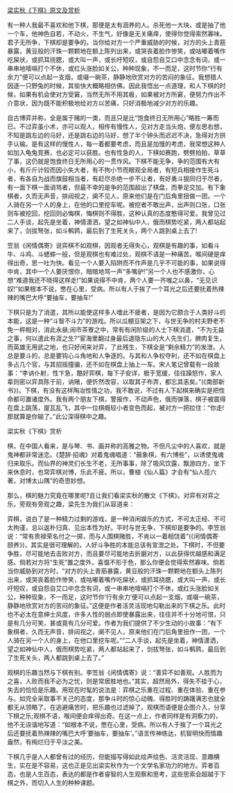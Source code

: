 [梁实秋《下棋》原文及赏析](https://www.vrrw.net/wx/9016.html)

有一种人我最不喜欢和他下棋，那便是太有涵养的人。杀死他一大块，或是抽了他一个车，他神色自若，不动火，不生气，好像是无关痛痒，使得你觉得索然寡味。君子无所争，下棋却是要争的。当你给对方一个严重威胁的时候，对方的头上青筋暴露，黄豆般的汗珠一颗颗地在额上陈列出来，或哭丧着脸作惨笑，或咕嘟着嘴作吃屎状，或抓耳挠腮，或大叫一声，或长吁短叹，或自怨自艾口中念念有词，或一串串地噎嗝打个不休，或红头涨脸如关公，种种现象，不一而足，这时节你“行有余力”便可以点起一支烟，或啜一碗茶，静静地欣赏对方的苦闷的象征。我想猎人因逐一只野兔的时候，其愉快大概略相仿佛。因此我悟出一点道理，和人下棋的时候，如果有机会使对方受窘，当然无所不用其极，如果被对方所窘，便努力作出不介意状，因为既不能积极地给对方以苦痛，只好消极地减少对方的乐趣。

自古博弈并称，全是属于赌的一类，而且只是比“饱食终日无所用心”略胜一筹而已。不过弈虽小术，亦可以观人，相传有慢性人，见对方走当头炮，便左思右想，不知是跳左边的马好，还是跳右边的马好，想了半个钟头而迟迟不决，急得对方拱手认输。是有这样的慢性人，每一着都要考虑，而且是加慢的考虑，我常想这种人如加入龟兔竞赛，也必定可以获胜。也有性急的人，下棋如赛跑，劈劈拍拍，草草了事，这仍就是饱食终日无所用心的一贯作风。下棋不能无争，争的范围有大有小，有斤斤计较而因小失大者，有不拘小节而眼观全局者，有短兵相接作生死斗者，有各自为战而旗鼓相当者，有赶尽杀绝一步不让者，有好勇斗狠同归于尽者，有一面下棋一面诮骂者，但最不幸的是争的范围超出了棋盘，而拳足交加。有下象棋者，久而无声音，排闼视之，阒不见人，原来他们是在门后角里扭做一团，一个人骑在另一个人的身上，在他的口里挖车呢。被挖者不敢出声，出声则口张，口张则车被挖回，挖回则必悔棋，悔棋则不得胜，这种认真的态度憨得可爱。我曾见过二人手谈，起先是坐着，神情潇洒，望之如神仙中人，俄而棋势吃紧，两人都站起来了，剑拔弩张，如斗鹌鹑，最后到了生死关头，两个人跳到桌上去了!



笠翁《闲情偶寄》说弈棋不如观棋，因观者无得失心，观棋是有趣的事，如看斗牛、斗鸡、斗蟋蟀一般，但是观棋也有难过处，观棋不语是一种痛苦。喉间硬是痒得出奇，思一吐为快。看见一个人要入陷阱而不作声是几乎不可能的事，如果说得中肯，其中一个人要厌恨你，暗暗地骂一声“多嘴驴!”另一个人也不感激你，心想“难道我还不晓得这样走!”如果说得不中肯，两个人要一齐嗤之以鼻，“无见识奴!”如果根本不说，憋在心里，受病。所以有人于挨了一个耳光之后还要抚着热辣辣的嘴巴大呼“要抽车，要抽车!”

下棋只是为了消遣，其所以能使这样多人嗜此不疲者，是因为它颇合于人类好斗的本能，这是一种“斗智不斗力”的游戏。所以瓜棚豆架之下，与世无争的村夫野老不免一枰相对，消此永昼;闹市茶寮之中，常有有闲阶级的人士下棋消遣，“不为无益之事，何以遣此有涯之生?”宦海里翻过身最后退隐东山的大人先生们，髀肉复生，而英雄无用武之地，也只好闲来对弈，了此残生，下棋全是“剩余精力”的发泄。人总是要斗的，总是要钩心斗角地和人争逐的。与其和人争权夺利，还不如在棋盘上多占几个官，与其招摇撞骗，还不如在棋盘上抽上一车。宋人笔记曾载有一段故事：“李讷仆射，性卞急，酷好弈棋，每下子安详，极于宽缓，往往躁怒作，家人辈则密以弈具陈于前，讷赌，便忻然改容，以取其子布弄，都忘其恚矣。”(《南部新书》)。下棋，有没有这样陶冶性情之功，我不敢说，不过有人下起棋来确实是把性命都可置诸度外。我有两个朋友下棋，警报作，不动声色，俄而弹落，棋子被震得在盘上跳荡，屋瓦乱飞，其中一位棋瘾较小者变色而起，被对方一把拉住：“你走!那就算是你输了。”此公深得棋中之趣。

梁实秋《下棋》赏析

棋，在中国人看来，是与琴、书、画并称的高雅之物。不但凡尘中的人喜欢，就是鬼神都非常迷恋。《楚辞·招魂》对着鬼魂唱道：“蔽象棋，有六博些”，以诱使鬼魂归来取乐。而仙界的神灵们长生不老，无所事事，除了吸风饮露，飘游四方，坐下来休息时，也常弈棋对博，乐此不疲。所以，曹植《仙人篇》才会有“仙人揽六著，对博太山隅”的奇思妙想。

那么，棋的魅力究竟在哪里呢?且让我们看梁实秋的散文《下棋》。对弈有对弈之乐，旁观有旁观之趣，梁先生为我们从容道来：

弈棋，说白了是一种精力过剩的游戏，是一种消闲娱乐的方式，不可太正经、不可太拘谨，总以返朴归真、见出本性为好。平时与世无争，下棋却是要争的。李笠翁说：“常有贵禄荣名付之一掷，而与人围棋赌胜，不肯以一着相饶着”(《闲情偶寄·颐养》)，其实是很可理解的，人好斗争胜的本能总该有宣泄之处。下棋时，不但要争胜，尽可能地去击败对方，而且要尽可能地去折磨对方，以此获得优越感和满足感。倘若对方将“生死”置之度外，喜愠不形于色，那么你便会觉得索然寡味。倘若当你威胁到对方时，“对方的头上青筋暴露，黄豆般的汗珠一颗颗地在额头上陈列出来，或哭丧着脸作惨笑，或咕嘟着嘴作吃屎状，或抓耳挠腮，或大叫一声，或长吁短叹，或自怨自艾口中念念有词，或一串串地噎嗝打个不休，或红头涨脸如关公，种种现象，不一而足，这时节你‘行有余力’便可以点起一支烟，或啜一碗茶，静静地欣赏对方的苦闷的象征。”这便是作者活灵活现地勾勒出来的下棋之乐。此时也不必太在意绅士风度，许多人性的弱点即使暴露出来，往往并不十分地可恨，只是有几分可笑，甚或竟有几分可爱。作者为我们提供了不少生动的小故事：“有下象棋者，久而无声音，排闼视之，阒不见人，原来他们在门后角里扭作一团，一个人骑在另一个人的身上，在他口里挖车呢。”“二人手谈，起先是坐着，神情潇洒，望之如神仙中人，俄而棋势吃紧，两人都站起来了，剑拔弩张，如斗鹌鹑，最后到了生死关头，两人都跳到桌上去了。”

观棋的乐趣当然与下棋有别。李笠翁《闲情偶寄》说：“善弈不如善观。人胜而为之喜，人败而我不必为之忧，则是常居胜地也。”其实，超然局外，得失不挂于心，失去的恰恰是乐趣。用现在时髦的说法是：弈棋之乐重在过程、重在体验、重在参与。如完全采取事不关己的态度，那争斗时的惊心动魄、得胜时的踌躇满志也就全都无从领略了。在逃避痛苦时，把乐趣也过滤掉了。观棋而语便是企图介入，分享下棋之乐;观棋不语，喉间便会痒得出奇。在这一点上，作者同样是有洞察力的，他不无诙谐地写道：“如根本不说，憋在心里，受病。所以有人于挨了一个耳光之后还要抚着热辣辣的嘴巴大呼‘要抽车，要抽车’。”语言传神练达，机智明快而情趣盎然，有绚烂归于平淡之美。

下棋几乎是人人都曾有过的经历，但能描写得如此绘声绘色、活灵活现、意趣横生，实在是不容易，这也正是见出梁实秋作为一个文学名家功力的地方。弈者百态，也是人生百态，表达的都是作者睿智的人生观察和思考，这些思索会超越于下棋之外，而切入人生的种种课题。

